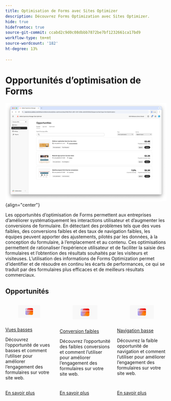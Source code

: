```yaml
---
title: Optimisation de Forms avec Sites Optimizer
description: Découvrez Forms Optimization avec Sites Optimizer.
hide: true
hidefromtoc: true
source-git-commit: ccabd2c9d0c08dbbb7872be7bf1232661ca17bd9
workflow-type: tm+mt
source-wordcount: '182'
ht-degree: 13%

---
```



# Opportunités d’optimisation de Forms

![Opportunités d’optimisation de Forms](./assets/form-optimization/hero.png){align="center"}

Les opportunités d’optimisation de Forms permettent aux entreprises d’améliorer systématiquement les interactions utilisateur et d’augmenter les conversions de formulaire. En détectant des problèmes tels que des vues faibles, des conversions faibles et des taux de navigation faibles, les équipes peuvent apporter des ajustements, pilotés par les données, à la conception du formulaire, à l’emplacement et au contenu. Ces optimisations permettent de rationaliser l’expérience utilisateur et de faciliter la saisie des formulaires et l’obtention des résultats souhaités par les visiteurs et visiteuses. L’utilisation des informations de Forms Optimization permet d’identifier et de résoudre en continu les écarts de performances, ce qui se traduit par des formulaires plus efficaces et de meilleurs résultats commerciaux.

## Opportunités

<!-- CARDS
 
* ../documentation/opportunities/low-views.md
  {title=Low views}
  {image=../assets/common/card-bag.png}
* ../documentation/opportunities/low-conversions.md
  {title=Low conversions}
  {image=../assets/common/card-bag.png}

--->
<!-- START CARDS HTML - DO NOT MODIFY BY HAND -->
<div class="columns">
    <div class="column is-half-tablet is-half-desktop is-one-third-widescreen" aria-label="Low views">
        <div class="card" style="height: 100%; display: flex; flex-direction: column; height: 100%;">
            <div class="card-image">
                <figure class="image x-is-16by9">
                    <a href="../documentation/opportunities/low-views.md" title="Vues basses" target="_blank" rel="referrer">
                        <img class="is-bordered-r-small" src="../assets/common/card-conversion.png" alt="Vues basses"
                             style="width: 100%; aspect-ratio: 16 / 9; object-fit: cover; overflow: hidden; display: block; margin: auto;">
                    </a>
                </figure>
            </div>
            <div class="card-content is-padded-small" style="display: flex; flex-direction: column; flex-grow: 1; justify-content: space-between;">
                <div class="top-card-content">
                    <p class="headline is-size-6 has-text-weight-bold">
                        <a href="../documentation/opportunities/low-views.md" target="_blank" rel="referrer" title="Vues basses">Vues basses</a>
                    </p>
                    <p class="is-size-6">Découvrez l’opportunité de vues basses et comment l’utiliser pour améliorer l’engagement des formulaires sur votre site web.</p>
                </div>
                <a href="../documentation/opportunities/low-views.md" target="_blank" rel="referrer" class="spectrum-Button spectrum-Button--outline spectrum-Button--primary spectrum-Button--sizeM" style="align-self: flex-start; margin-top: 1rem;">
<span class="spectrum-Button-label has-no-wrap has-text-weight-bold">En savoir plus</span>
</a>
            </div>
        </div>
    </div>
    <div class="column is-half-tablet is-half-desktop is-one-third-widescreen" aria-label="Low conversions">
        <div class="card" style="height: 100%; display: flex; flex-direction: column; height: 100%;">
            <div class="card-image">
                <figure class="image x-is-16by9">
                    <a href="../documentation/opportunities/low-conversions.md" title="Conversions faibles" target="_blank" rel="referrer">
                        <img class="is-bordered-r-small" src="../assets/common/card-conversion.png" alt="Conversions faibles"
                             style="width: 100%; aspect-ratio: 16 / 9; object-fit: cover; overflow: hidden; display: block; margin: auto;">
                    </a>
                </figure>
            </div>
            <div class="card-content is-padded-small" style="display: flex; flex-direction: column; flex-grow: 1; justify-content: space-between;">
                <div class="top-card-content">
                    <p class="headline is-size-6 has-text-weight-bold">
                        <a href="../documentation/opportunities/low-conversions.md" target="_blank" rel="referrer" title="Conversions faibles">Conversion faibles</a>
                    </p>
                    <p class="is-size-6">Découvrez l’opportunité des faibles conversions et comment l’utiliser pour améliorer l’engagement des formulaires sur votre site web.</p>
                </div>
                <a href="../documentation/opportunities/low-conversions.md" target="_blank" rel="referrer" class="spectrum-Button spectrum-Button--outline spectrum-Button--primary spectrum-Button--sizeM" style="align-self: flex-start; margin-top: 1rem;">
<span class="spectrum-Button-label has-no-wrap has-text-weight-bold">En savoir plus</span>
</a>
            </div>
        </div>
    </div>
    <div class="column is-half-tablet is-half-desktop is-one-third-widescreen" aria-label="Low navigation">
        <div class="card" style="height: 100%; display: flex; flex-direction: column; height: 100%;">
            <div class="card-image">
                <figure class="image x-is-16by9">
                    <a href="../documentation/opportunities/low-navigation.md" title="Navigation basse" target="_blank" rel="referrer">
                        <img class="is-bordered-r-small" src="../assets/common/card-conversion.png" alt="Navigation basse"
                             style="width: 100%; aspect-ratio: 16 / 9; object-fit: cover; overflow: hidden; display: block; margin: auto;">
                    </a>
                </figure>
            </div>
            <div class="card-content is-padded-small" style="display: flex; flex-direction: column; flex-grow: 1; justify-content: space-between;">
                <div class="top-card-content">
                    <p class="headline is-size-6 has-text-weight-bold">
                        <a href="../documentation/opportunities/low-navigation.md" target="_blank" rel="referrer" title="Problèmes d’accessibilité">Navigation basse</a>
                    </p>
                    <p class="is-size-6">Découvrez la faible opportunité de navigation et comment l’utiliser pour améliorer l’engagement des formulaires sur votre site web.</p>
                </div>
                <a href="../documentation/opportunities/low-navigation.md" target="_blank" rel="referrer" class="spectrum-Button spectrum-Button--outline spectrum-Button--primary spectrum-Button--sizeM" style="align-self: flex-start; margin-top: 1rem;">
<span class="spectrum-Button-label has-no-wrap has-text-weight-bold">En savoir plus</span>
</a>
            </div>
        </div>
    </div>
</div>
<!-- END CARDS HTML - DO NOT MODIFY BY HAND -->

